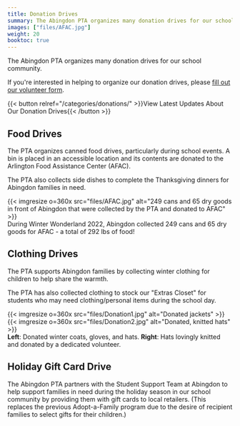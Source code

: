 ```yaml
---
title: Donation Drives
summary: The Abingdon PTA organizes many donation drives for our school community.
images: ["files/AFAC.jpg"]
weight: 20
booktoc: true
---
```


The Abingdon PTA organizes many donation drives for our school community.

If you're interested in helping to organize our donation drives, please [fill out our volunteer form](https://docs.google.com/forms/d/e/1FAIpQLSf50HFDkNfDxP5VfE2LzsxKbUPZdmRGQTeNEUhXkU_qLCLWZQ/viewform?usp=sf_link).

{{< button relref="/categories/donations/" >}}View Latest Updates About Our Donation Drives{{< /button >}}

## Food Drives

The PTA organizes canned food drives, particularly during school events. A bin is placed in an accessible location and its contents are donated to the Arlington Food Assistance Center (AFAC).

The PTA also collects side dishes to complete the Thanksgiving dinners for Abingdon families in need.

{{< imgresize o=360x src="files/AFAC.jpg" alt="249 cans and 65 dry goods in front of Abingdon that were collected by the PTA and donated to AFAC" >}}  
During Winter Wonderland 2022, Abingdon collected 249 cans and 65 dry goods for AFAC - a total of 292 lbs of food!

## Clothing Drives

The PTA supports Abingdon families by collecting winter clothing for children to help share the warmth.

The PTA has also collected clothing to stock our "Extras Closet" for students who may need clothing/personal items during the school day.

{{< imgresize o=360x src="files/Donation1.jpg" alt="Donated jackets" >}}
{{< imgresize o=360x src="files/Donation2.jpg" alt="Donated, knitted hats" >}}  
**Left**: Donated winter coats, gloves, and hats. **Right**: Hats lovingly knitted and donated by a dedicated volunteer.

## Holiday Gift Card Drive

The Abingdon PTA partners with the Student Support Team at Abingdon to help support families in need during the holiday season in our school community by providing them with gift cards to local retailers. (This replaces the previous Adopt-a-Family program due to the desire of recipient families to select gifts for their children.)

<!--
## School Supplies Drive

The PTA raises money for school supplies for children whose families cannot afford them.

![Twitter post describing the school supplies drive](files/1289217662661214208.png)

## Mask Drive

The PTA raised money to buy high-filtration masks to students, and also collected new masks in packaging to provide to students.

![Twitter post describing the mask drive](files/1455565332261883910.png)
-->
